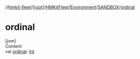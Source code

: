 //[hmkit-fleet](../../../../../index.md)/[[root]](../../../index.md)/[HMKitFleet](../../index.md)/[Environment](../index.md)/[SANDBOX](index.md)/[ordinal](ordinal.md)



# ordinal  
[jvm]  
Content  
val [ordinal](ordinal.md): [Int](https://kotlinlang.org/api/latest/jvm/stdlib/kotlin/-int/index.html)  



